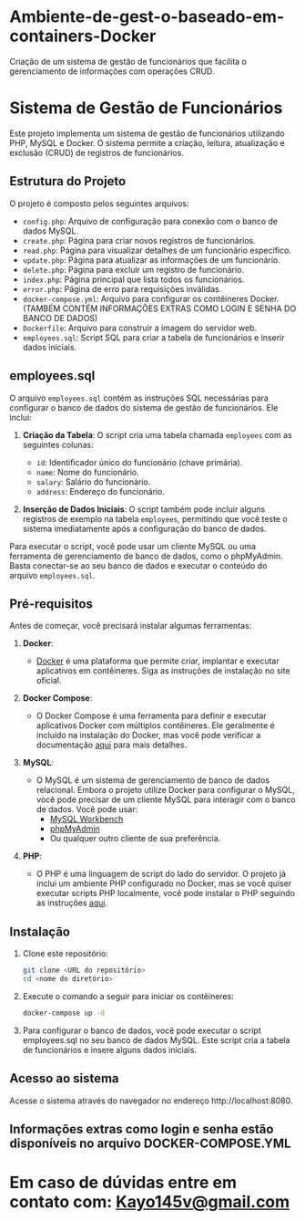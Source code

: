 # Ambiente-de-gest-o-baseado-em-containers-Docker
Criação de um sistema de gestão de funcionários que facilita o gerenciamento de informações com operações CRUD.

# Sistema de Gestão de Funcionários

Este projeto implementa um sistema de gestão de funcionários utilizando PHP, MySQL e Docker. O sistema permite a criação, leitura, atualização e exclusão (CRUD) de registros de funcionários.

## Estrutura do Projeto

O projeto é composto pelos seguintes arquivos:

- `config.php`: Arquivo de configuração para conexão com o banco de dados MySQL.
- `create.php`: Página para criar novos registros de funcionários.
- `read.php`: Página para visualizar detalhes de um funcionário específico.
- `update.php`: Página para atualizar as informações de um funcionário.
- `delete.php`: Página para excluir um registro de funcionário.
- `index.php`: Página principal que lista todos os funcionários.
- `error.php`: Página de erro para requisições inválidas.
- `docker-compose.yml`: Arquivo para configurar os contêineres Docker.   (TAMBÉM CONTÉM INFORMAÇÕES EXTRAS COMO LOGIN E SENHA DO BANCO DE DADOS)
- `Dockerfile`: Arquivo para construir a imagem do servidor web.  
- `employees.sql`: Script SQL para criar a tabela de funcionários e inserir dados iniciais.

## employees.sql

O arquivo `employees.sql` contém as instruções SQL necessárias para configurar o banco de dados do sistema de gestão de funcionários. Ele inclui:

1. **Criação da Tabela**: O script cria uma tabela chamada `employees` com as seguintes colunas:
   - `id`: Identificador único do funcionário (chave primária).
   - `name`: Nome do funcionário.
   - `salary`: Salário do funcionário.
   - `address`: Endereço do funcionário.

2. **Inserção de Dados Iniciais**: O script também pode incluir alguns registros de exemplo na tabela `employees`, permitindo que você teste o sistema imediatamente após a configuração do banco de dados.

Para executar o script, você pode usar um cliente MySQL ou uma ferramenta de gerenciamento de banco de dados, como o phpMyAdmin. Basta conectar-se ao seu banco de dados e executar o conteúdo do arquivo `employees.sql`.

## Pré-requisitos

Antes de começar, você precisará instalar algumas ferramentas:

1. **Docker**: 
   - [Docker](https://www.docker.com/get-started) é uma plataforma que permite criar, implantar e executar aplicativos em contêineres. Siga as instruções de instalação no site oficial.

2. **Docker Compose**: 
   - O Docker Compose é uma ferramenta para definir e executar aplicativos Docker com múltiplos contêineres. Ele geralmente é incluído na instalação do Docker, mas você pode verificar a documentação [aqui](https://docs.docker.com/compose/install/) para mais detalhes.

3. **MySQL**: 
   - O MySQL é um sistema de gerenciamento de banco de dados relacional. Embora o projeto utilize Docker para configurar o MySQL, você pode precisar de um cliente MySQL para interagir com o banco de dados. Você pode usar:
     - [MySQL Workbench](https://www.mysql.com/products/workbench/)
     - [phpMyAdmin](https://www.phpmyadmin.net/)
     - Ou qualquer outro cliente de sua preferência.

4. **PHP**: 
   - O PHP é uma linguagem de script do lado do servidor. O projeto já inclui um ambiente PHP configurado no Docker, mas se você quiser executar scripts PHP localmente, você pode instalar o PHP seguindo as instruções [aqui](https://www.php.net/manual/pt_BR/install.php).

## Instalação

1. Clone este repositório:
   ```bash
   git clone <URL do repositório>
   cd <nome do diretório>
   
2. Execute o comando a seguir para iniciar os contêineres:
   ```bash
   docker-compose up -d

3. Para configurar o banco de dados, você pode executar o script employees.sql no seu banco de dados MySQL. Este script cria a tabela de funcionários e insere alguns dados iniciais.
  

## Acesso ao sistema

Acesse o sistema através do navegador no endereço http://localhost:8080.

Informações extras como login e senha estão disponíveis no arquivo DOCKER-COMPOSE.YML
----------------------------------------------------------------------------------------------------------------------------

# Em caso de dúvidas entre em contato com: Kayo145v@gmail.com
